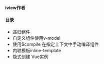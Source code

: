 #### iview作者

#### 目录

* 递归组件
* 自定义组件使用v-model
* 使用$compile 在指定上下文中手动编译组件
* 内联模板inline-template
* 隐式创建 Vue实例



